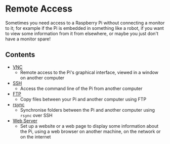 # Remote Access

Sometimes you need access to a Raspberry Pi without connecting a monitor to it; for example if the Pi is embedded in something like a robot, if you want to view some information from it from elsewhere, or maybe you just don't have a monitor spare!

## Contents

- [VNC](vnc/README.md)
    - Remote access to the Pi's graphical interface, viewed in a window on another computer
- [SSH](ssh/README.md)
    - Access the command line of the Pi from another computer
- [FTP](ftp.md)
    - Copy files between your Pi and another computer using FTP
- [rsync](ssh/rsync.md)
    - Synchronise folders between the Pi and another computer using `rsync` over SSH
- [Web Server](web-server/README.md)
    - Set up a website or a web page to display some information about the Pi, using a web browser on another machine, on the network or on the internet

